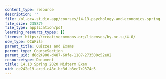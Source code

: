 ```yaml
---
content_type: resource
description: ''
file: /ol-ocw-studio-app/courses/14-13-psychology-and-economics-spring-2020/ce242e19acedc48cbc3db3ec7c9374c5_MIT14-13s20_midterm.pdf
file_size: 235870
file_type: application/pdf
learning_resource_types: []
license: https://creativecommons.org/licenses/by-nc-sa/4.0/
ocw_type: OCWFile
parent_title: Quizzes and Exams
parent_type: CourseSection
parent_uid: d6d24900-d487-60fe-1187-273500c52e02
resourcetype: Document
title: 14.13 Spring 2020 Midterm Exam
uid: ce242e19-aced-c48c-bc3d-b3ec7c9374c5
---
```

